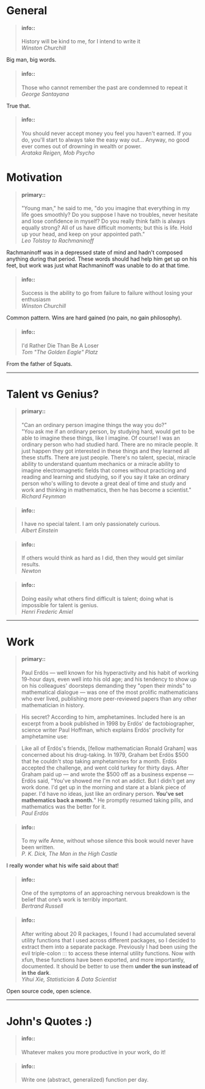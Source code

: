 # General

> #### info::
> History will be kind to me, for I intend to write it  
*Winston Churchill*

Big man, big words.

> #### info::
> Those who cannot remember the past are condemned to repeat it  
*George Santayana*

True that.

> #### info::
> You should never accept money you feel you haven't earned. If you do, you'll 
start to always take the easy way out... Anyway, no good ever comes out of 
drowning in wealth or power.  
*Arataka Reigen, Mob Psycho*

# Motivation

> #### primary::
> "Young man," he said to me, "do you imagine that everything in my life goes smoothly? Do you suppose I have no troubles, never hesitate and lose confidence in myself? Do you really think faith is always equally strong? All of us have difficult moments; but this is life. Hold up your head, and keep on your appointed path."  
*Leo Tolstoy to Rachmaninoff*

Rachmaninoff was in a depressed state of mind and hadn't composed anything during that period. These words should had help him get up on his feet, but work was just what Rachmaninoff was unable to do at that time.

> #### info::
> Success is the ability to go from failure to failure without losing your 
enthusiasm  
*Winston Churchill*

Common pattern. Wins are hard gained (no pain, no gain philosophy).

> #### info::
> I'd Rather Die Than Be A Loser  
*Tom "The Golden Eagle" Platz*

From the father of Squats.

---

# Talent vs Genius?

> #### primary::
> "Can an ordinary person imagine things the way you do?"  
"You ask me if an ordinary person, by studying hard, would get to be able to 
imagine these things, like I imagine. Of course! I was an ordinary person who 
had studied hard. There are no miracle people. It just happen they got 
interested in these things and they learned all these stuffs. There are just 
people. There's no talent, special, miracle ability to understand quantum 
mechanics or a miracle ability to imagine electromagnetic fields that comes 
without practicing and reading and learning and studying, so if you say it 
take an ordinary person who's willing to devote a great deal of time and study 
and work and thinking in mathematics, then he has become a scientist."  
*Richard Feynman*  

<!-- -->
> #### info::
> I have no special talent. I am only passionately curious.  
*Albert Einstein*

<!-- -->
> #### info::
> If others would think as hard as I did, then they would get similar results.  
*Newton*

<!-- -->
> #### info::
> Doing easily what others find difficult is talent; doing what is impossible 
for talent is genius.  
*Henri Frederic Amiel*

---

# Work

> #### primary::
> Paul Erdös — well known for his hyperactivity and his habit of working 19-hour 
days, even well into his old age; and his tendency to show up on his colleagues' 
doorsteps demanding they "open their minds" to mathematical dialogue — was one 
of the most prolific mathematicians who ever lived, publishing more 
peer-reviewed papers than any other mathematician in history.

> His secret? According to him, amphetamines. Included here is an excerpt from a 
book published in 1998 by Erdös' de factobiographer, science writer Paul Hoffman, 
which explains Erdös' proclivity for amphetamine use: 

> Like all of Erdös's friends, [fellow mathematician Ronald Graham] was concerned 
about his drug-taking. In 1979, Graham bet Erdös $500 that he couldn't stop 
taking amphetamines for a month. Erdös accepted the challenge, and went cold 
turkey for thirty days. After Graham paid up — and wrote the $500 off as a 
business expense — Erdös said, "You've showed me I'm not an addict. But I didn't 
get any work done. I'd get up in the morning and stare at a blank piece of paper. 
I'd have no ideas, just like an ordinary person. **You've set mathematics back a 
month.**" He promptly resumed taking pills, and mathematics was the better for it.  
*Paul Erdös*

<!-- -->
> #### info::
> To my wife Anne, without whose silence this book would never have been written.  
*P. K. Dick, The Man in the High Castle*

I really wonder what his wife said about that!

> #### info::
> One of the symptoms of an approaching nervous breakdown is the belief that 
one’s work is terribly important.  
*Bertrand Russell*

<!-- -->
> #### info::
> After writing about 20 R packages, I found I had accumulated several utility 
functions that I used across different packages, so I decided to extract them 
into a separate package. Previously I had been using the evil triple-colon ::: 
to access these internal utility functions. Now with xfun, these functions have 
been exported, and more importantly, documented. It should be better to use them 
**under the sun instead of in the dark**.  
*Yihui Xie, Statistician & Data Scientist*

Open source code, open science.

---
# John's Quotes :)

> #### info::
> Whatever makes you more productive in your work, do it!

<!-- -->
> #### info::
> Write one (abstract, generalized) function per day.  

